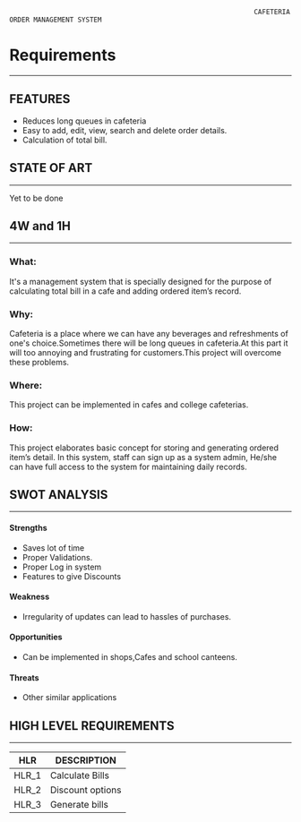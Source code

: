                                                                  CAFETERIA ORDER MANAGEMENT SYSTEM
    
# Requirements
--------------------------------------------------------------------------------------------------
## FEATURES

* Reduces  long queues in cafeteria
* Easy to add, edit, view, search and delete order details.
* Calculation of total bill.

## STATE OF ART
-------------------------------------------------------------------------------------------------

Yet to be done


## 4W and 1H
----------------------------------------------------------------------------------------------------

### What:
It's a management system that is specially designed for the purpose of calculating total bill in a cafe and adding ordered item’s record.
### Why:
Cafeteria is a place where we can have any beverages and refreshments of one's choice.Sometimes there will be long queues in cafeteria.At this part it will  too annoying and frustrating for customers.This project will overcome these problems.
### Where:
This project can be implemented in cafes and college cafeterias.
### How:
This project elaborates basic concept for storing and generating ordered item’s detail. In this system, staff can sign up as a system admin, He/she can have full access to the system for maintaining daily records.

## SWOT ANALYSIS
-------------------------------------------------------------------------------------------------
#### Strengths
* Saves lot of time
* Proper Validations.
* Proper Log in system
* Features to give Discounts

#### Weakness
* Irregularity of updates can lead to hassles of purchases.

#### Opportunities
* Can be implemented in shops,Cafes and school canteens.

#### Threats
* Other similar applications

## HIGH LEVEL REQUIREMENTS 
-------------------------------------------------------------------------------------------------
| HLR  | DESCRIPTION |
| ------------- | ------------- |
| HLR_1  | Calculate Bills  |
| HLR_2  | Discount options  |
| HLR_3  | Generate bills    |

